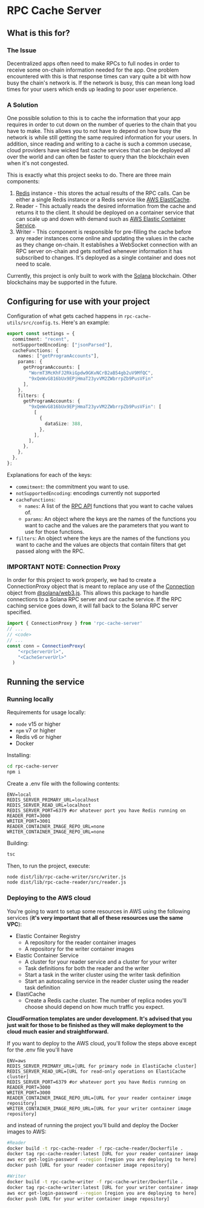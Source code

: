 # RPC Cache Server

## What is this for?

### The Issue

Decentralized apps often need to make RPCs to full nodes in order to receive some on-chain information needed for the app. One problem encountered with this is that response times can vary quite a bit with how busy the chain's network is. If the network is busy, this can mean long load times for your users which ends up leading to poor user experience.

### A Solution

One possible solution to this is to cache the information that your app requires in order to cut down on the number of queries to the chain that you have to make. This allows you to not have to depend on how busy the network is while still getting the same required information for your users. In addition, since reading and writing to a cache is such a common usecase, cloud providers have wicked fast cache services that can be deployed all over the world and can often be faster to query than the blockchain even when it's not congested.

This is exactly what this project seeks to do. There are three main components:

1. [Redis](https://redis.io/) instance - this stores the actual results of the RPC calls. Can be either a single Redis instance or a Redis service like [AWS ElastiCache](https://aws.amazon.com/elasticache/).
2. Reader - This actually reads the desired information from the cache and returns it to the client. It should be deployed on a container service that can scale up and down with demand such as [AWS Elastic Container Service](https://aws.amazon.com/ecs/).
3. Writer - This component is responsible for pre-filling the cache before any reader instances come online and updating the values in the cache as they change on-chain. It establishes a WebSocket connection with an RPC server on-chain and gets notified whenever information it has subscribed to changes. It's deployed as a single container and does not need to scale.

Currently, this project is only built to work with the [Solana](https://solana.com/) blockchain. Other blockchains may be supported in the future.

## Configuring for use with your project

Configuration of what gets cached happens in `rpc-cache-utils/src/config.ts`. Here's an example:

```typescript
export const settings = {
  commitment: "recent",
  notSupportedEncoding: ["jsonParsed"],
  cacheFunctions: {
    names: ["getProgramAccounts"],
    params: {
      getProgramAccounts: [
        "WormT3McKhFJ2RkiGpdw9GKvNCrB2aB54gb2uV9MfQC",
        "9xQeWvG816bUx9EPjHmaT23yvVM2ZWbrrpZb9PusVFin"
      ],
    },
    filters: {
      getProgramAccounts: {
        "9xQeWvG816bUx9EPjHmaT23yvVM2ZWbrrpZb9PusVFin": [
          [
            {
              dataSize: 388,
            },
          ],
        ],
      },
    },
  },
};
```

Explanations for each of the keys:

- `commitment`: the commitment you want to use.
- `notSupportedEncoding`: encodings currently not supported
- `cacheFunctions`:
  - `names`: A list of the [RPC API](https://docs.solana.com/developing/clients/jsonrpc-api) functions that you want to cache values of.
  - `params`: An object where the keys are the names of the functions you want to cache and the values are the parameters that you want to use for those functions.
- `filters`: An object where the keys are the names of the functions you want to cache and the values are objects that contain filters that get passed along with the RPC.

### IMPORTANT NOTE: Connection Proxy

In order for this project to work properly, we had to create a ConnectionProxy object that is meant to replace any use of the [Connection](https://solana-labs.github.io/solana-web3.js/classes/connection.html) object from [@solana/web3.js](https://github.com/solana-labs/solana-web3.js/). This allows this package to handle connections to a Solana RPC server and our cache service. If the RPC caching service goes down, it will fall back to the Solana RPC server specified.

```typescript
import { ConnectionProxy } from 'rpc-cache-server'
// ...
// <code>
// ...
const conn = ConnectionProxy(
    "<rpcServerUrl>",
    "<CacheServerUrl>"
  )
```

## Running the service

### Running locally

Requirements for usage locally:

- `node` v15 or higher
- `npm` v7 or higher
- Redis v6 or higher
- Docker

Installing:

```bash
cd rpc-cache-server
npm i
```

Create a .env file with the following contents:

```
ENV=local
REDIS_SERVER_PRIMARY_URL=localhost
REDIS_SERVER_READ_URL=localhost
REDIS_SERVER_PORT=6379 #or whatever port you have Redis running on
READER_PORT=3000
WRITER_PORT=3001
READER_CONTAINER_IMAGE_REPO_URL=none
WRITER_CONTAINER_IMAGE_REPO_URL=none

```

Building:

```bash
tsc
```

Then, to run the project, execute:

```bash
node dist/lib/rpc-cache-writer/src/writer.js
node dist/lib/rpc-cache-reader/src/reader.js
```

### Deploying to the AWS cloud

You're going to want to setup some resources in AWS using the following services (**it's very important that all of these resources use the same VPC**):

- Elastic Container Registry
  - A repository for the reader container images
  - A repository for the writer container images
- Elastic Container Service
  - A cluster for your reader service and a cluster for your writer
  - Task definitions for both the reader and the writer
  - Start a task in the writer cluster using the writer task definition
  - Start an autoscaling service in the reader cluster using the reader task definition
- ElastiCache
  - Create a Redis cache cluster. The number of replica nodes you'll choose should depend on how much traffic you expect.

**CloudFormation templates are under development. It's advised that you just wait for those to be finished as they will make deployment to the cloud much easier and straightforward.**

If you want to deploy to the AWS cloud, you'll follow the steps above except for the .env file you'll have

```
ENV=aws
REDIS_SERVER_PRIMARY_URL=[URL for primary node in ElastiCache cluster]
REDIS_SERVER_READ_URL=[URL for read-only operations on ElastiCache cluster]
REDIS_SERVER_PORT=6379 #or whatever port you have Redis running on
READER_PORT=3000
WRITER_PORT=3000
READER_CONTAINER_IMAGE_REPO_URL=[URL for your reader container image repository]
WRITER_CONTAINER_IMAGE_REPO_URL=[URL for your writer container image repository]
```

and instead of running the project you'll build and deploy the Docker images to AWS:

```bash
#Reader
docker build -t rpc-cache-reader -f rpc-cache-reader/Dockerfile .
docker tag rpc-cache-reader:latest [URL for your reader container image repository]
aws ecr get-login-password --region [region you are deploying to here] | sudo docker login --username AWS --password-stdin [URL for your reader container image repository]
docker push [URL for your reader container image repository]

#Writer
docker build -t rpc-cache-writer -f rpc-cache-writer/Dockerfile .
docker tag rpc-cache-writer:latest [URL for your writer container image repository]
aws ecr get-login-password --region [region you are deploying to here] | sudo docker login --username AWS --password-stdin [URL for your writer container image repository]
docker push [URL for your writer container image repository]
```